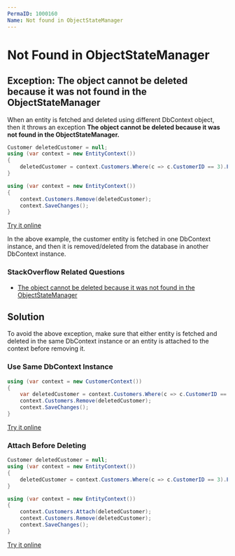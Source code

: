 ```yaml
---
PermaID: 1000160
Name: Not found in ObjectStateManager
---
```


# Not Found in ObjectStateManager

## Exception: The object cannot be deleted because it was not found in the ObjectStateManager

When an entity is fetched and deleted using different DbContext object, then it throws an exception **The object cannot be deleted because it was not found in the ObjectStateManager.**

```csharp
Customer deletedCustomer = null;
using (var context = new EntityContext())
{
    deletedCustomer = context.Customers.Where(c => c.CustomerID == 3).FirstOrDefault();
}

using (var context = new EntityContext())
{
    context.Customers.Remove(deletedCustomer);
    context.SaveChanges();
}
```
[Try it online](https://dotnetfiddle.net/bgqpUy)

In the above example, the customer entity is fetched in one DbContext instance, and then it is removed/deleted from the database in another DbContext instance.  

### StackOverflow Related Questions

 - [The object cannot be deleted because it was not found in the ObjectStateManager](https://stackoverflow.com/questions/7791149/the-object-cannot-be-deleted-because-it-was-not-found-in-the-objectstatemanager)

## Solution

To avoid the above exception, make sure that either entity is fetched and deleted in the same DbContext instance or an entity is attached to the context before removing it.
 
### Use Same DbContext Instance

```csharp
using (var context = new CustomerContext())
{
    var deletedCustomer = context.Customers.Where(c => c.CustomerID == 3).FirstOrDefault();
    context.Customers.Remove(deletedCustomer);
    context.SaveChanges();
}
```

[Try it online](https://dotnetfiddle.net/c8IVLD)

### Attach Before Deleting

```csharp
Customer deletedCustomer = null;
using (var context = new EntityContext())
{
    deletedCustomer = context.Customers.Where(c => c.CustomerID == 3).FirstOrDefault();
}

using (var context = new EntityContext())
{
    context.Customers.Attach(deletedCustomer);
    context.Customers.Remove(deletedCustomer);
    context.SaveChanges();
}
```

[Try it online](https://dotnetfiddle.net/mexawY)